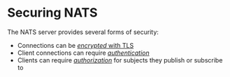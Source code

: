 # Securing NATS

The NATS server provides several forms of security:

* Connections can be [_encrypted_ with TLS](broken-reference)
* Client connections can require [_authentication_](auth\_intro/)
* Clients can require [_authorization_](authorization.md) for subjects they publish or subscribe to
